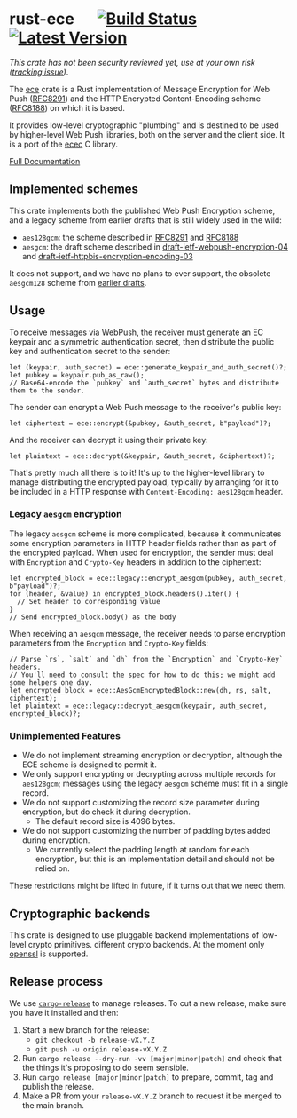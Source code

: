 # rust-ece &emsp; [![Build Status]][circleci] [![Latest Version]][crates.io]

[Build Status]: https://circleci.com/gh/mozilla/rust-ece.svg?style=svg
[circleci]: https://circleci.com/gh/mozilla/rust-ece
[Latest Version]: https://img.shields.io/crates/v/ece.svg
[crates.io]: https://crates.io/crates/ece

*This crate has not been security reviewed yet, use at your own risk
([tracking issue](https://github.com/mozilla/rust-ece/issues/18))*.

The [ece](https://crates.io/crates/ece) crate is a Rust implementation of Message Encryption for Web Push
([RFC8291](https://tools.ietf.org/html/rfc8291)) and the HTTP Encrypted Content-Encoding scheme
([RFC8188](https://tools.ietf.org/html/rfc8188)) on which it is based.

It provides low-level cryptographic "plumbing" and is destined to be used by higher-level Web Push libraries, both on
the server and the client side. It is a port of the [ecec](https://github.com/web-push-libs/ecec) C library.

[Full Documentation](https://docs.rs/ece/)

## Implemented schemes

This crate implements both the published Web Push Encryption scheme, and a legacy scheme from earlier drafts
that is still widely used in the wild:

* `aes128gcm`: the scheme described in [RFC8291](https://tools.ietf.org/html/rfc8291) and
  [RFC8188](https://tools.ietf.org/html/rfc8188)
* `aesgcm`: the draft scheme described in
  [draft-ietf-webpush-encryption-04](https://tools.ietf.org/html/draft-ietf-webpush-encryption-04) and
  [draft-ietf-httpbis-encryption-encoding-03](https://tools.ietf.org/html/draft-ietf-httpbis-encryption-encoding-03_)

It does not support, and we have no plans to ever support, the obsolete `aesgcm128` scheme
from [earlier drafts](https://tools.ietf.org/html/draft-thomson-http-encryption-02).

## Usage

To receive messages via WebPush, the receiver must generate an EC keypair and a symmetric authentication secret,
then distribute the public key and authentication secret to the sender:

```
let (keypair, auth_secret) = ece::generate_keypair_and_auth_secret()?;
let pubkey = keypair.pub_as_raw();
// Base64-encode the `pubkey` and `auth_secret` bytes and distribute them to the sender.
```

The sender can encrypt a Web Push message to the receiver's public key:

```
let ciphertext = ece::encrypt(&pubkey, &auth_secret, b"payload")?;
```

And the receiver can decrypt it using their private key:

```
let plaintext = ece::decrypt(&keypair, &auth_secret, &ciphertext)?;
```

That's pretty much all there is to it! It's up to the higher-level library to manage distributing the encrypted payload,
typically by arranging for it to be included in a HTTP response with `Content-Encoding: aes128gcm` header.

### Legacy `aesgcm` encryption

The legacy `aesgcm` scheme is more complicated, because it communicates some encryption parameters in HTTP header fields
rather than as part of the encrypted payload.  When used for encryption, the sender must deal with `Encryption` and
`Crypto-Key` headers in addition to the ciphertext:

```
let encrypted_block = ece::legacy::encrypt_aesgcm(pubkey, auth_secret, b"payload")?;
for (header, &value) in encrypted_block.headers().iter() {
  // Set header to corresponding value
}
// Send encrypted_block.body() as the body
```

When receiving an `aesgcm` message, the receiver needs to parse encryption parameters from the `Encryption`
and `Crypto-Key` fields:

```
// Parse `rs`, `salt` and `dh` from the `Encryption` and `Crypto-Key` headers.
// You'll need to consult the spec for how to do this; we might add some helpers one day.
let encrypted_block = ece::AesGcmEncryptedBlock::new(dh, rs, salt, ciphertext);
let plaintext = ece::legacy::decrypt_aesgcm(keypair, auth_secret, encrypted_block)?;
```

### Unimplemented Features

* We do not implement streaming encryption or decryption, although the ECE scheme is designed to permit it.
* We only support encrypting or decrypting across multiple records for `aes128gcm`; messages using the
  legacy `aesgcm` scheme must fit in a single record.
* We do not support customizing the record size parameter during encryption, but do check it during decryption.
  * The default record size is 4096 bytes.
* We do not support customizing the number of padding bytes added during encryption.
  * We currently select the padding length at random for each encryption, but this is an implementation detail and
    should not be relied on.

These restrictions might be lifted in future, if it turns out that we need them.

## Cryptographic backends

This crate is designed to use pluggable backend implementations of low-level crypto primitives. different crypto
backends. At the moment only [openssl](https://github.com/sfackler/rust-openssl) is supported.

## Release process

We use [`cargo-release`](https://crates.io/crates/cargo-release) to manage releases. To cut a new release,
make sure you have it installed and then:

1. Start a new branch for the release:
     * `git checkout -b release-vX.Y.Z`
     * `git push -u origin release-vX.Y.Z`
2. Run `cargo release --dry-run -vv [major|minor|patch]` and check that the things
   it's proposing to do seem sensible.
3. Run `cargo release [major|minor|patch]` to prepare, commit, tag and publish the release.
4. Make a PR from your `release-vX.Y.Z` branch to request it be merged to the main branch.

